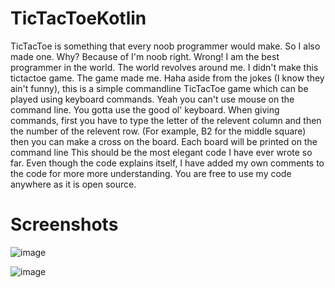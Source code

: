 # TicTacToeKotlin
TicTacToe is something that every noob programmer would make. So I also made one. Why? Because of I'm noob right. Wrong! I am the best programmer in the world. The world revolves around me. I didn't make this tictactoe game. The game made me. Haha aside from the jokes (I know they ain't funny), this is a simple commandline TicTacToe game which can be played using keyboard commands. Yeah you can't use mouse on the command line. You gotta use the good ol' keyboard. When giving commands, first you have to type the letter of the relevent column and then the number of the relevent row. (For example, B2 for the middle square) then you can make a cross on the board. Each board will be printed on the command line
This should be the most elegant code I have ever wrote so far. Even though the code explains itself, I have added my own comments to the code for more more understanding.
You are free to use my code anywhere as it is open source.

# Screenshots
![image](https://user-images.githubusercontent.com/78542929/161916513-4e491d6f-f6ba-46e6-81f0-0c00d9bcbe29.png)

![image](https://user-images.githubusercontent.com/78542929/161916768-4916b723-75e6-4610-8193-38127b7f6ef2.png)
